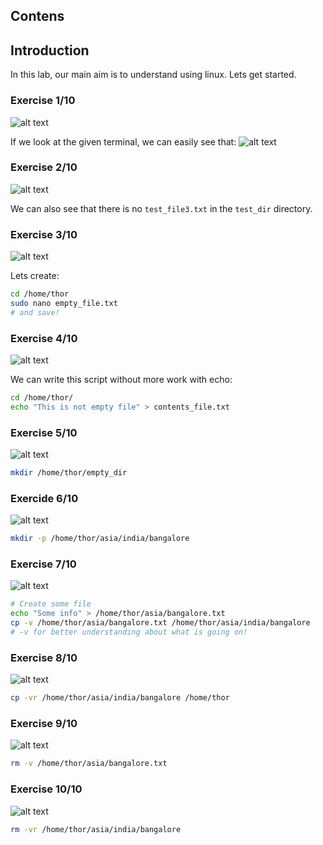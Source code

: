 ## Contens

## Introduction

In this lab, our main aim is to understand using linux. Lets get started.

### Exercise 1/10

![alt text](image.png)

If we look at the given terminal, we can easily see that:
![alt text](image-1.png)

### Exercise 2/10

![alt text](image-2.png)

We can also see that there is no `test_file3.txt` in the `test_dir` directory. 

### Exercise 3/10

![alt text](image-3.png)

Lets create:

```bash
cd /home/thor
sudo nano empty_file.txt
# and save!
```

### Exercise 4/10

![alt text](image-4.png)

We can write this script without more work with echo:
```bash
cd /home/thor/
echo "This is not empty file" > contents_file.txt
```

### Exercise 5/10

![alt text](image-5.png)

```bash 
mkdir /home/thor/empty_dir
```

### Exercide 6/10

![alt text](image-6.png)

```bash
mkdir -p /home/thor/asia/india/bangalore
```

### Exercise 7/10

![alt text](image-7.png)

```bash
# Create some file
echo "Some info" > /home/thor/asia/bangalore.txt
cp -v /home/thor/asia/bangalore.txt /home/thor/asia/india/bangalore
# -v for better understanding about what is going on!
```

### Exercise 8/10

![alt text](image-8.png)

```bash
cp -vr /home/thor/asia/india/bangalore /home/thor
```

### Exercise 9/10

![alt text](image-9.png)

```bash
rm -v /home/thor/asia/bangalore.txt
```

### Exercise 10/10

![alt text](image-10.png)

```bash 
rm -vr /home/thor/asia/india/bangalore
```